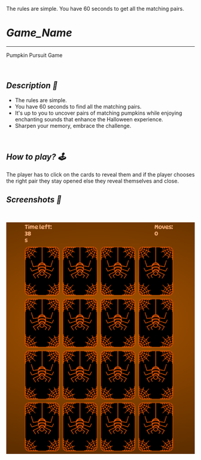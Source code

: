 The rules are simple.
You have 60 seconds to get all the matching pairs. 
# _Game_Name_

---
Pumpkin Pursuit Game

<br>

## _Description 📃_

- The rules are simple.
- You have 60 seconds to find all the matching pairs. 
- It's up to you to uncover pairs of matching pumpkins while enjoying enchanting sounds that enhance the 
Halloween experience.
- Sharpen your memory, embrace the challenge.

<br>

## _How to play? 🕹️_
 
The player has to click on the cards to reveal them and if the player chooses the right pair they stay opened else
they reveal themselves and close.
<br>

## _Screenshots 📸_

<br>

![image](../../assets/images/Pumpkin_Pursuit.png)

<br>
